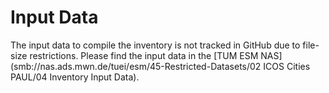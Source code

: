 # Input Data

The input data to compile the inventory is not tracked in GitHub due to file-size restrictions. Please find the input data in the [TUM ESM NAS](smb://nas.ads.mwn.de/tuei/esm/45-Restricted-Datasets/02 ICOS Cities PAUL/04 Inventory Input Data). 